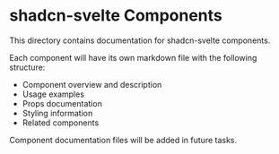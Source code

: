 # shadcn-svelte Components

This directory contains documentation for shadcn-svelte components.

Each component will have its own markdown file with the following structure:

- Component overview and description
- Usage examples
- Props documentation
- Styling information
- Related components

Component documentation files will be added in future tasks.
